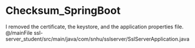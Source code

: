 # Checksum_SpringBoot

I removed the certificate, the keystore, and the application properties file. 
@/mainFile ssl-server_student/src/main/java/com/snhu/sslserver/SslServerApplication.java
